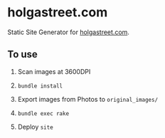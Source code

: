 # holgastreet.com

Static Site Generator for [holgastreet.com](holgastreet.com).

## To use

1. Scan images at 3600DPI

1. `bundle install`
1. Export images from Photos to `original_images/`
1. `bundle exec rake`
1. Deploy `site`
